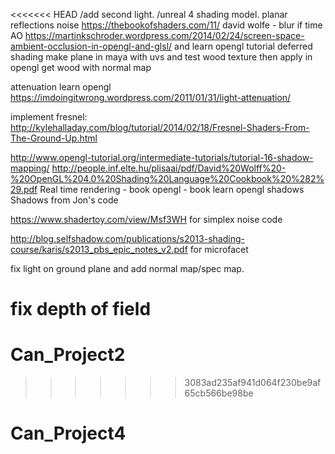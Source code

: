 <<<<<<< HEAD
/add second light.
/unreal 4 shading model.
planar reflections
noise https://thebookofshaders.com/11/ david wolfe  -
blur if time
AO https://martinkschroder.wordpress.com/2014/02/24/screen-space-ambient-occlusion-in-opengl-and-glsl/ and learn opengl tutorial
deferred shading
make plane in maya with uvs and test wood texture then apply in opengl
get wood with normal map

attenuation learn opengl https://imdoingitwrong.wordpress.com/2011/01/31/light-attenuation/

implement fresnel: http://kylehalladay.com/blog/tutorial/2014/02/18/Fresnel-Shaders-From-The-Ground-Up.html

http://www.opengl-tutorial.org/intermediate-tutorials/tutorial-16-shadow-mapping/
http://people.inf.elte.hu/plisaai/pdf/David%20Wolff%20-%20OpenGL%204.0%20Shading%20Language%20Cookbook%20%282%29.pdf
Real time rendering - book
opengl - book
learn opengl shadows
Shadows from Jon's code

https://www.shadertoy.com/view/Msf3WH for simplex noise code

http://blog.selfshadow.com/publications/s2013-shading-course/karis/s2013_pbs_epic_notes_v2.pdf for microfacet

fix light on ground plane and add normal map/spec map.




fix depth of field
=======
# Can_Project2
>>>>>>> 3083ad235af941d064f230be9af65cb566be98be
# Can_Project4
